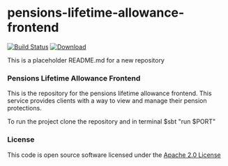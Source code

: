 # pensions-lifetime-allowance-frontend

[![Build Status](https://travis-ci.org/hmrc/pensions-lifetime-allowance-frontend.svg?branch=master)](https://travis-ci.org/hmrc/pensions-lifetime-allowance-frontend) [ ![Download](https://api.bintray.com/packages/hmrc/releases/pensions-lifetime-allowance-frontend/images/download.svg) ](https://bintray.com/hmrc/releases/pensions-lifetime-allowance-frontend/_latestVersion)

This is a placeholder README.md for a new repository

### Pensions Lifetime Allowance Frontend

This is the repository for the pensions lifetime allowance frontend. This service provides clients with a way to view and manage their pension protections.

To run the project clone the repository and in terminal $sbt "run $PORT"

### License

This code is open source software licensed under the [Apache 2.0 License]("http://www.apache.org/licenses/LICENSE-2.0.html")
